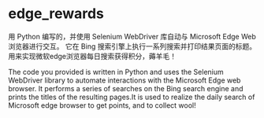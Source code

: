 # edge_rewards

用 Python 编写的，并使用 Selenium WebDriver 库自动与 Microsoft Edge Web 浏览器进行交互。 它在 Bing 搜索引擎上执行一系列搜索并打印结果页面的标题。用来实现微软edge浏览器每日搜索获得积分，薅羊毛！

The code you provided is written in Python and uses the Selenium WebDriver library to automate interactions with the Microsoft Edge web browser. It performs a series of searches on the Bing search engine and prints the titles of the resulting pages.It is used to realize the daily search of Microsoft edge browser to get points, and to collect wool!
